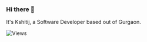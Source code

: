 ### Hi there 👋

It's Kshitij, a Software Developer based out of Gurgaon.

![Views](https://guxte6x7nmrvjezwz7dr3bimne0cqchs.lambda-url.ap-south-1.on.aws/kshtj24)
<!--
**kshtj24/kshtj24** is a ✨ _special_ ✨ repository because its `README.md` (this file) appears on your GitHub profile.

Here are some ideas to get you started:

- 🔭 I’m currently working on ...
- 🌱 I’m currently learning ...
- 👯 I’m looking to collaborate on ...
- 🤔 I’m looking for help with ...
- 💬 Ask me about ...
- 📫 How to reach me: ...
- 😄 Pronouns: ...
- ⚡ Fun fact: ...
-->
